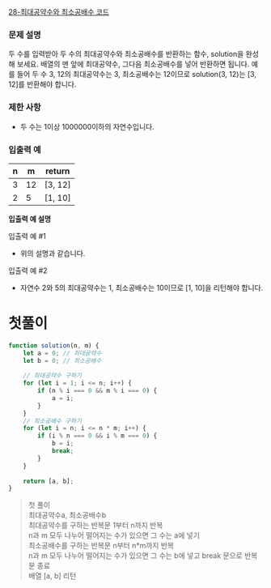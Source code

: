 [28-최대공약수와 최소공배수 코드](../codes/28최대공약수와_최소공배수.js)  

### 문제 설명
두 수를 입력받아 두 수의 최대공약수와 최소공배수를 반환하는 함수, solution을 완성해 보세요. 배열의 맨 앞에 최대공약수, 그다음 최소공배수를 넣어 반환하면 됩니다. 예를 들어 두 수 3, 12의 최대공약수는 3, 최소공배수는 12이므로 solution(3, 12)는 [3, 12]를 반환해야 합니다.  

### 제한 사항  
- 두 수는 1이상 1000000이하의 자연수입니다.  


### 입출력 예   
| n | m | return |
| --- | --- | --- |
| 3 | 12 | [3, 12] |  
| 2 | 5 | [1, 10] |  

**입출력 예 설명**  

입출력 예 #1  
- 위의 설명과 같습니다.  

입출력 예 #2  
- 자연수 2와 5의 최대공약수는 1, 최소공배수는 10이므로 [1, 10]을 리턴해야 합니다.  

# 첫풀이 
```jsx
function solution(n, m) {
    let a = 0; // 최대공약수
    let b = 0; // 최소공배수
  
    // 최대공약수 구하기
    for (let i = 1; i <= n; i++) {
        if (n % i === 0 && m % i === 0) {
            a = i;
        }
    }
    // 최소공배수 구하기
    for (let i = n; i <= n * m; i++) {
        if (i % n === 0 && i % m === 0) {
            b = i;
            break;
        }
    }
  
    return [a, b];
}
```
> 첫 풀이  
> 최대공약수a, 최소공배수b  
> 최대공약수를 구하는 반복문 1부터 n까지 반복  
> n과 m 모두 나누어 떨어지는 수가 있으면 그 수는 a에 넣기  
> 최소공배수를 구하는 반복문 n부터 n*m까지 반복  
> n과 m 모두 나누어 떨어지는 수가 있으면 그 수는 b에 넣고 break 문으로 반복문 종료  
> 배열 [a, b] 리턴
